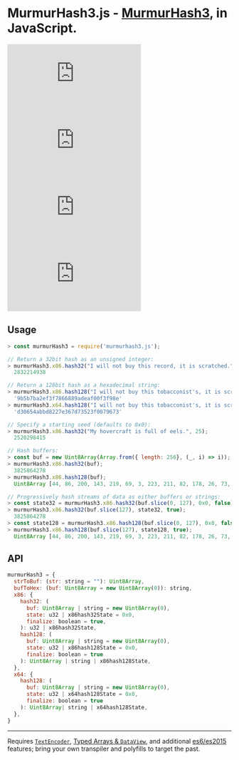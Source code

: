 # MurmurHash3.js - [MurmurHash3](https://github.com/aappleby/smhasher/blob/master/src/MurmurHash3.cpp), in JavaScript.


[![NPM Package](https://img.shields.io/npm/v/murmurHash3.js?style=for-the-badge)](https://www.npmjs.com/package/murmurhash3.js)
[![MIT License](https://img.shields.io/github/license/karanlyons/murmurHash3.js?style=for-the-badge)](https://github.com/karanlyons/murmurHash3.js/blob/master/LICENSE)
[![Build Status](https://img.shields.io/travis/com/karanlyons/murmurHash3.js?style=for-the-badge)](https://travis-ci.com/karanlyons/murmurHash3.js)
[![Coverage Status](https://img.shields.io/coveralls/github/karanlyons/murmurHash3.js?style=for-the-badge)](https://coveralls.io/github/karanlyons/murmurHash3.js)


## Usage

```javascript
> const murmurHash3 = require('murmurhash3.js');

// Return a 32bit hash as an unsigned integer:
> murmurHash3.x86.hash32("I will not buy this record, it is scratched.");
  2832214938

// Return a 128bit hash as a hexadecimal string:
> murmurHash3.x86.hash128("I will not buy this tobacconist's, it is scratched.");
  '9b5b7ba2ef3f7866889adeaf00f3f98e'
> murmurHash3.x64.hash128("I will not buy this tobacconist's, it is scratched.");
  'd30654abbd8227e367d73523f0079673'

// Specify a starting seed (defaults to 0x0):
> murmurHash3.x86.hash32("My hovercraft is full of eels.", 25);
  2520298415

// Hash buffers:
> const buf = new Uint8Array(Array.from({ length: 256}, (_, i) => i));
> murmurHash3.x86.hash32(buf);
  3825864278
> murmurHash3.x86.hash128(buf);
  Uint8Array [44, 86, 200, 143, 219, 69, 3, 223, 211, 82, 178, 26, 73, 76, 162, 192];

// Progressively hash streams of data as either buffers or strings:
> const state32 = murmurHash3.x86.hash32(buf.slice(0, 127), 0x0, false);
> murmurHash3.x86.hash32(buf.slice(127), state32, true);
  3825864278
> const state128 = murmurHash3.x86.hash128(buf.slice(0, 127), 0x0, false);
> murmurHash3.x86.hash128(buf.slice(127), state128, true);
  Uint8Array [44, 86, 200, 143, 219, 69, 3, 223, 211, 82, 178, 26, 73, 76, 162, 192];
```


## API

```javascript
murmurHash3 = {
  strToBuf: (str: string = ""): Uint8Array,
  bufToHex: (buf: Uint8Array = new Uint8Array(0)): string,
  x86: {
    hash32: (
      buf: Uint8Array | string = new Uint8Array(0),
      state: u32 | x86hash32State = 0x0,
      finalize: boolean = true,
    ): u32 | x86hash32State,
    hash128: (
      buf: Uint8Array | string = new Uint8Array(0),
      state: u32 | x86hash128State = 0x0,
      finalize: boolean = true
    ): Uint8Array | string | x86hash128State,
  },
  x64: {
    hash128: (
      buf: Uint8Array | string = new Uint8Array(0),
      state: u32 | x64hash128State = 0x0,
      finalize: boolean = true
    ): Uint8Array| string | x64hash128State,
  },
}
```


- - -

Requires [`TextEncoder`](https://caniuse.com/#feat=textencoder),
[Typed Arrays & `DataView`](https://caniuse.com/#feat=typedarrays), and additional
[es6/es2015](https://caniuse.com/#feat=es6) features; bring your own transpiler and
polyfills to target the past.
